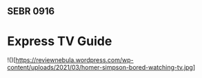 ## SEBR 0916

# Express TV Guide

!()[https://reviewnebula.wordpress.com/wp-content/uploads/2021/03/homer-simpson-bored-watching-tv.jpg]

